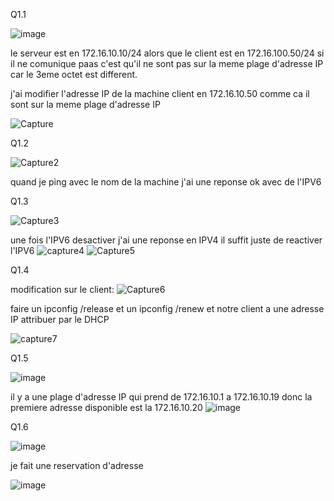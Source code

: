 Q1.1 

![image](https://github.com/clsmoker88/checkpoint2/assets/81968235/3d0d89dc-2558-49ac-83b3-db7803f4147c)

le serveur est en 172.16.10.10/24 alors que le client est en 172.16.100.50/24
si il ne comunique paas c'est qu'il ne sont pas sur la meme plage d'adresse IP car le 3eme octet est different.

j'ai modifier l'adresse IP de la machine client en 172.16.10.50 comme ca il sont sur la meme plage d'adresse IP

![Capture](https://github.com/clsmoker88/checkpoint2/assets/81968235/78d16d60-aea3-48b7-9217-430652bb5529)

Q1.2

![Capture2](https://github.com/clsmoker88/checkpoint2/assets/81968235/7821bc0e-8dd4-4b4b-be93-f8babab9a0b1)

quand je ping avec le nom de la machine j'ai une reponse ok avec de l'IPV6

Q1.3

![Capture3](https://github.com/clsmoker88/checkpoint2/assets/81968235/ee8fc58d-c219-4b0b-b603-69e46fe53a22)


une fois l'IPV6 desactiver j'ai une reponse en IPV4
il suffit juste de reactiver l'IPV6
![capture4](https://github.com/clsmoker88/checkpoint2/assets/81968235/5396e321-bdd4-41ec-918f-2cc75ab505b5)
![Capture5](https://github.com/clsmoker88/checkpoint2/assets/81968235/376b36dd-4ce5-4468-8d55-5955cea35cd0)


Q1.4

modification sur le client:
![Capture6](https://github.com/clsmoker88/checkpoint2/assets/81968235/f73b823c-862e-4e7d-8997-1deabcee7421)


faire un ipconfig /release et un ipconfig /renew et notre client a une adresse IP attribuer par le DHCP

![capture7](https://github.com/clsmoker88/checkpoint2/assets/81968235/c862a111-46a9-4bb6-a0df-d234f0b8d10a)

Q1.5

![image](https://github.com/clsmoker88/checkpoint2/assets/81968235/b190e450-2a0b-4363-83e0-2ceb8c0bf00a)

il y a une plage d'adresse IP qui prend de 172.16.10.1 a 172.16.10.19 donc la premiere adresse disponible est la 172.16.10.20
![image](https://github.com/clsmoker88/checkpoint2/assets/81968235/b8c41b8e-68e3-44f9-b6be-8426e54f43c8)


Q1.6

![image](https://github.com/clsmoker88/checkpoint2/assets/81968235/baba5919-b82c-4199-b31f-a736149049fa)

je fait une reservation d'adresse

![image](https://github.com/clsmoker88/checkpoint2/assets/81968235/7e307629-1129-41e0-9ac9-33f88e53dae4)
